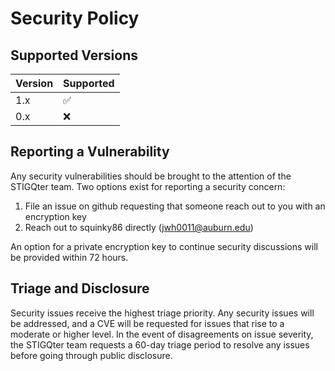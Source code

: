 # Security Policy

## Supported Versions

| Version | Supported          |
| ------- | ------------------ |
| 1.x     | :white_check_mark: |
| 0.x     | :x:                |

## Reporting a Vulnerability

Any security vulnerabilities should be brought to the attention of the STIGQter team. Two options exist for reporting a security concern:

1.  File an issue on github requesting that someone reach out to you with an encryption key
2.  Reach out to squinky86 directly (jwh0011@auburn.edu)

An option for a private encryption key to continue security discussions will be provided within 72 hours.

## Triage and Disclosure

Security issues receive the highest triage priority. Any security issues will be addressed, and a CVE will be requested for issues that rise to a moderate or higher level. In the event of disagreements on issue severity, the STIGQter team requests a 60-day triage period to resolve any issues before going through public disclosure.
